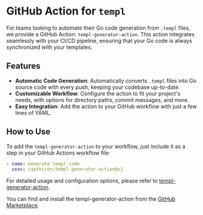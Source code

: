 # GitHub Action for `templ`

For teams looking to automate their Go code generation from `.templ` files, we provide a GitHub Action: `templ-generator-action`. This action integrates seamlessly with your CI/CD pipeline, ensuring that your Go code is always synchronized with your templates.

## Features

- **Automatic Code Generation**: Automatically converts `.templ` files into Go source code with every push, keeping your codebase up-to-date.
- **Customizable Workflow**: Configure the action to fit your project's needs, with options for directory paths, commit messages, and more.
- **Easy Integration**: Add the action to your GitHub workflow with just a few lines of YAML.

## How to Use

To add the `templ-generator-action` to your workflow, just include it as a step in your GitHub Actions workflow file:

```yaml
- name: Generate templ code
  uses: capthiron/templ-generator-action@v1
```

For detailed usage and configuration options, please refer to [templ-generator-action](https://github.com/capthiron/templ-generator-action).

You can find and install the templ-generator-action from the [GitHub Marketplace](https://github.com/marketplace/actions/templ-generator-action).
